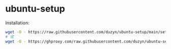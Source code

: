 # ubuntu-setup

Installation:

```bash
wget -O - https://raw.githubusercontent.com/duzyn/ubuntu-setup/main/setup.sh | bash
# 或
wget -O - https://ghproxy.com/raw.githubusercontent.com/duzyn/ubuntu-setup/main/setup.sh | bash
```
